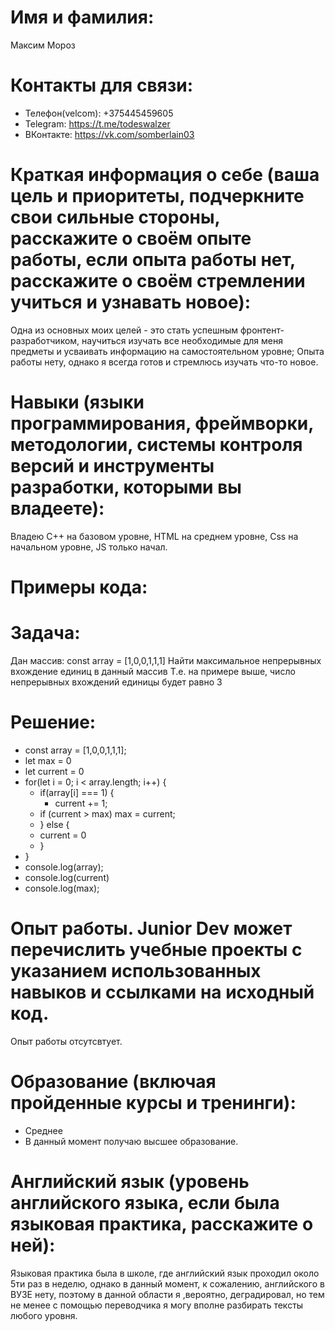 # **Имя и фамилия**: # 
 Максим Мороз 
# **Контакты для связи**: #
+ Телефон(velcom): +375445459605
+ Telegram: https://t.me/todeswalzer
+ ВКонтакте: https://vk.com/somberlain03
# **Краткая информация о себе** (ваша цель и приоритеты, подчеркните свои сильные стороны, расскажите о своём опыте работы, если опыта работы нет, расскажите о своём стремлении учиться и узнавать новое): #
Одна из основных моих целей - это стать успешным фронтент-разработчиком, научиться изучать все необходимые для меня предметы и усваивать информацию на самостоятельном уровне;
Опыта работы нету, однако я всегда готов и стремлюсь изучать что-то новое.
# **Навыки** (языки программирования, фреймворки, методологии, системы контроля версий и инструменты разработки, которыми вы владеете): #
Владею C++ на базовом уровне, HTML на среднем уровне, Css на начальном уровне, JS только начал.
# **Примеры кода**: #
# **Задача:** # 
Дан массив:
const array =  [1,0,0,1,1,1]
Найти максимальное непрерывных вхождение единиц в данный массив
Т.е. на примере выше, число непрерывных вхождений единицы будет равно 3
# **Решение:** #
+ const array = [1,0,0,1,1,1];
+ let max = 0
+ let current = 0
+ for(let i = 0; i < array.length; i++) { 
   + if(array[i] === 1) {
        + current += 1;
    + if (current > max) max = current;
   + } else {
   +    current = 0
    + } 
 + }
 + console.log(array);
 + console.log(current)
 + console.log(max);

# **Опыт работы. Junior Dev может перечислить учебные проекты с указанием использованных навыков и ссылками на исходный код.** #
Опыт работы отсутсвтует.
# **Образование** (включая пройденные курсы и тренинги): #
 + Среднее
 + В данный момент получаю высшее образование.
# **Английский язык** (уровень английского языка, если была языковая практика, расскажите о ней): #
Языковая практика была в школе, где английский язык проходил около 5ти раз в неделю, однако в данный момент, к сожалению, английского в ВУЗЕ нету, поэтому в данной области я ,вероятно, деградировал, но тем не менее с помощью переводчика я могу вполне разбирать тексты любого уровня.
